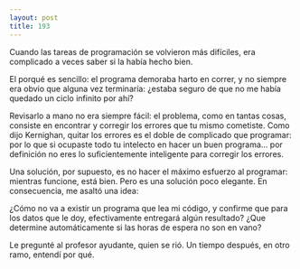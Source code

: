 ```yaml
---
layout: post
title: 193
---
```


Cuando las tareas de programación se volvieron más difíciles, era complicado a veces saber si la había hecho bien.

El porqué es sencillo: el programa demoraba harto en correr, y no siempre era obvio que alguna vez terminaría: ¿estaba seguro de que no me había quedado un ciclo infinito por ahí?

Revisarlo a mano no era siempre fácil: el problema, como en tantas cosas, consiste en encontrar y corregir los errores que tu mismo cometiste. Como dijo Kernighan, quitar los errores es el doble de complicado que programar: por lo que si ocupaste todo tu intelecto en hacer un buen programa... por definición no eres lo suficientemente inteligente para corregir los errores.

Una solución, por supuesto, es no hacer el máximo esfuerzo al programar: mientras funcione, está bien. Pero es una solución poco elegante. En consecuencia, me asaltó una idea:

¿Cómo no va a existir un programa que lea mi código, y confirme que para los datos que le doy, efectivamente entregará algún resultado? ¿Que determine automáticamente si las horas de espera no son en vano? 

Le pregunté al profesor ayudante, quien se rió. Un tiempo después, en otro ramo, entendí por qué.
